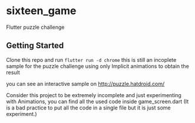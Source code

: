 # sixteen_game

Flutter puzzle challenge 

## Getting Started

Clone this repo and run `flutter run -d chrome` this is still an incoplete sample for the puzzle challenge using only Implicit animations to obtain the result

you can see an interactive sample on http://puzzle.hatdroid.com/

Consider this project to be extremely incomplete and just experimenting with Animations, you can find all the used code inside game_screen.dart (It is a bad practice to put all the code in a single file but it is just some experiment.)